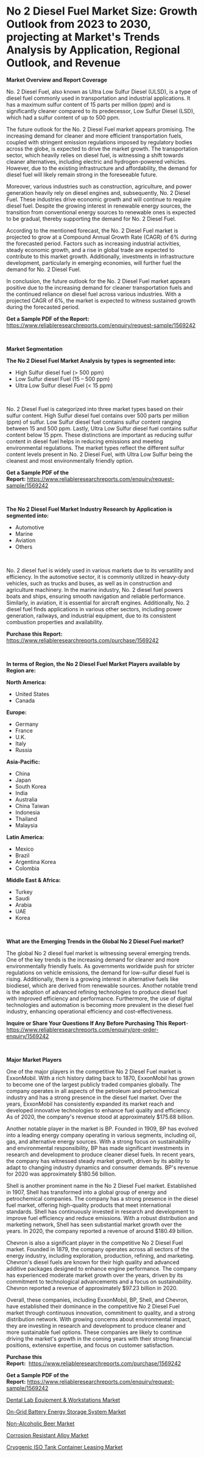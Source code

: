 <p><h1>No 2 Diesel Fuel Market Size: Growth Outlook from 2023 to 2030, projecting at Market's Trends Analysis by Application, Regional Outlook, and Revenue</h1></p><p><strong>Market Overview and Report Coverage</strong></p>
<p><p>No. 2 Diesel Fuel, also known as Ultra Low Sulfur Diesel (ULSD), is a type of diesel fuel commonly used in transportation and industrial applications. It has a maximum sulfur content of 15 parts per million (ppm) and is significantly cleaner compared to its predecessor, Low Sulfur Diesel (LSD), which had a sulfur content of up to 500 ppm.</p><p>The future outlook for the No. 2 Diesel Fuel market appears promising. The increasing demand for cleaner and more efficient transportation fuels, coupled with stringent emission regulations imposed by regulatory bodies across the globe, is expected to drive the market growth. The transportation sector, which heavily relies on diesel fuel, is witnessing a shift towards cleaner alternatives, including electric and hydrogen-powered vehicles. However, due to the existing infrastructure and affordability, the demand for diesel fuel will likely remain strong in the foreseeable future.</p><p>Moreover, various industries such as construction, agriculture, and power generation heavily rely on diesel engines and, subsequently, No. 2 Diesel Fuel. These industries drive economic growth and will continue to require diesel fuel. Despite the growing interest in renewable energy sources, the transition from conventional energy sources to renewable ones is expected to be gradual, thereby supporting the demand for No. 2 Diesel Fuel.</p><p>According to the mentioned forecast, the No. 2 Diesel Fuel market is projected to grow at a Compound Annual Growth Rate (CAGR) of 6% during the forecasted period. Factors such as increasing industrial activities, steady economic growth, and a rise in global trade are expected to contribute to this market growth. Additionally, investments in infrastructure development, particularly in emerging economies, will further fuel the demand for No. 2 Diesel Fuel.</p><p>In conclusion, the future outlook for the No. 2 Diesel Fuel market appears positive due to the increasing demand for cleaner transportation fuels and the continued reliance on diesel fuel across various industries. With a projected CAGR of 6%, the market is expected to witness sustained growth during the forecasted period.</p></p>
<p><strong>Get a Sample PDF of the Report:</strong> <a href="https://www.reliableresearchreports.com/enquiry/request-sample/1569242">https://www.reliableresearchreports.com/enquiry/request-sample/1569242</a></p>
<p>&nbsp;</p>
<p><strong>Market Segmentation</strong></p>
<p><strong>The No 2 Diesel Fuel Market Analysis by types is segmented into:</strong></p>
<p><ul><li>High Sulfur diesel fuel (> 500 ppm)</li><li>Low Sulfur diesel Fuel (15 – 500 ppm)</li><li>Ultra Low Sulfur diesel Fuel (< 15 ppm)</li></ul></p>
<p>&nbsp;</p>
<p><p>No. 2 Diesel Fuel is categorized into three market types based on their sulfur content. High Sulfur diesel fuel contains over 500 parts per million (ppm) of sulfur. Low Sulfur diesel fuel contains sulfur content ranging between 15 and 500 ppm. Lastly, Ultra Low Sulfur diesel fuel contains sulfur content below 15 ppm. These distinctions are important as reducing sulfur content in diesel fuel helps in reducing emissions and meeting environmental regulations. The market types reflect the different sulfur content levels present in No. 2 Diesel Fuel, with Ultra Low Sulfur being the cleanest and most environmentally friendly option.</p></p>
<p><strong>Get a Sample PDF of the Report:</strong>&nbsp;<a href="https://www.reliableresearchreports.com/enquiry/request-sample/1569242">https://www.reliableresearchreports.com/enquiry/request-sample/1569242</a></p>
<p>&nbsp;</p>
<p><strong>The No 2 Diesel Fuel Market Industry Research by Application is segmented into:</strong></p>
<p><ul><li>Automotive</li><li>Marine</li><li>Aviation</li><li>Others</li></ul></p>
<p>&nbsp;</p>
<p><p>No. 2 diesel fuel is widely used in various markets due to its versatility and efficiency. In the automotive sector, it is commonly utilized in heavy-duty vehicles, such as trucks and buses, as well as in construction and agriculture machinery. In the marine industry, No. 2 diesel fuel powers boats and ships, ensuring smooth navigation and reliable performance. Similarly, in aviation, it is essential for aircraft engines. Additionally, No. 2 diesel fuel finds applications in various other sectors, including power generation, railways, and industrial equipment, due to its consistent combustion properties and availability.</p></p>
<p><strong>Purchase this Report:</strong>&nbsp; <a href="https://www.reliableresearchreports.com/purchase/1569242">https://www.reliableresearchreports.com/purchase/1569242</a></p>
<p>&nbsp;</p>
<p><strong>In terms of Region, the No 2 Diesel Fuel Market Players available by Region are:</strong></p>
<p>
    <p> <strong> North America: </strong>
        <ul>
            <li>United States</li>
            <li>Canada</li>
        </ul>
        </p> 
    <p> <strong> Europe: </strong>
        <ul>
            <li>Germany</li>
            <li>France</li>
            <li>U.K.</li>
            <li>Italy</li>
            <li>Russia</li>
        </ul>
        </p> 
    <p> <strong> Asia-Pacific: </strong>
        <ul>
            <li>China</li>
            <li>Japan</li>
            <li>South Korea</li>
            <li>India</li>
            <li>Australia</li>
            <li>China Taiwan</li>
            <li>Indonesia</li>
            <li>Thailand</li>
            <li>Malaysia</li>
        </ul>
        </p> 
    <p> <strong> Latin America: </strong>
        <ul>
            <li>Mexico</li>
            <li>Brazil</li>
            <li>Argentina Korea</li>
            <li>Colombia</li>
        </ul>
        </p> 
    <p> <strong> Middle East & Africa: </strong>
        <ul>
            <li>Turkey</li>
            <li>Saudi</li>
            <li>Arabia</li>
            <li>UAE</li>
            <li>Korea</li>
        </ul>
    </p>
    </p>
<p>&nbsp;</p>
<p><strong>What are the Emerging Trends in the Global No 2 Diesel Fuel market?</strong></p>
<p><p>The global No 2 diesel fuel market is witnessing several emerging trends. One of the key trends is the increasing demand for cleaner and more environmentally friendly fuels. As governments worldwide push for stricter regulations on vehicle emissions, the demand for low-sulfur diesel fuel is rising. Additionally, there is a growing interest in alternative fuels like biodiesel, which are derived from renewable sources. Another notable trend is the adoption of advanced refining technologies to produce diesel fuel with improved efficiency and performance. Furthermore, the use of digital technologies and automation is becoming more prevalent in the diesel fuel industry, enhancing operational efficiency and cost-effectiveness.</p></p>
<p><strong>Inquire or Share Your Questions If Any Before Purchasing This Report</strong>- <a href="https://www.reliableresearchreports.com/enquiry/pre-order-enquiry/1569242">https://www.reliableresearchreports.com/enquiry/pre-order-enquiry/1569242</a></p>
<p>&nbsp;</p>
<p><strong>Major Market Players</strong></p>
<p><p>One of the major players in the competitive No 2 Diesel Fuel market is ExxonMobil. With a rich history dating back to 1870, ExxonMobil has grown to become one of the largest publicly traded companies globally. The company operates in all aspects of the petroleum and petrochemical industry and has a strong presence in the diesel fuel market. Over the years, ExxonMobil has consistently expanded its market reach and developed innovative technologies to enhance fuel quality and efficiency. As of 2020, the company's revenue stood at approximately $175.68 billion.</p><p>Another notable player in the market is BP. Founded in 1909, BP has evolved into a leading energy company operating in various segments, including oil, gas, and alternative energy sources. With a strong focus on sustainability and environmental responsibility, BP has made significant investments in research and development to produce cleaner diesel fuels. In recent years, the company has witnessed steady market growth, driven by its ability to adapt to changing industry dynamics and consumer demands. BP's revenue for 2020 was approximately $180.56 billion.</p><p>Shell is another prominent name in the No 2 Diesel Fuel market. Established in 1907, Shell has transformed into a global group of energy and petrochemical companies. The company has a strong presence in the diesel fuel market, offering high-quality products that meet international standards. Shell has continuously invested in research and development to improve fuel efficiency and reduce emissions. With a robust distribution and marketing network, Shell has seen substantial market growth over the years. In 2020, the company reported a revenue of around $180.49 billion.</p><p>Chevron is also a significant player in the competitive No 2 Diesel Fuel market. Founded in 1879, the company operates across all sectors of the energy industry, including exploration, production, refining, and marketing. Chevron's diesel fuels are known for their high quality and advanced additive packages designed to enhance engine performance. The company has experienced moderate market growth over the years, driven by its commitment to technological advancements and a focus on sustainability. Chevron reported a revenue of approximately $97.23 billion in 2020.</p><p>Overall, these companies, including ExxonMobil, BP, Shell, and Chevron, have established their dominance in the competitive No 2 Diesel Fuel market through continuous innovation, commitment to quality, and a strong distribution network. With growing concerns about environmental impact, they are investing in research and development to produce cleaner and more sustainable fuel options. These companies are likely to continue driving the market's growth in the coming years with their strong financial positions, extensive expertise, and focus on customer satisfaction.</p></p>
<p><strong>Purchase this Report:</strong>&nbsp;&nbsp;<a href="https://www.reliableresearchreports.com/purchase/1569242">https://www.reliableresearchreports.com/purchase/1569242</a></p>
<p></p>
<p><strong>Get a Sample PDF of the Report:</strong>&nbsp;<a href="https://www.reliableresearchreports.com/enquiry/request-sample/1569242">https://www.reliableresearchreports.com/enquiry/request-sample/1569242</a></p>
<p><p><a href="https://www.linkedin.com/pulse/dental-lab-equipment-amp-workstations-market-size-2023-2030/">Dental Lab Equipment & Workstations Market</a></p><p><a href="https://www.linkedin.com/pulse/on-grid-battery-energy-storage-system-market-size-share-global/">On-Grid Battery Energy Storage System Market</a></p><p><a href="https://medium.com/@freedayundt/non-alcoholic-beer-market-analysis-its-cagr-market-segmentation-and-global-industry-overview-5336a25dd744">Non-Alcoholic Beer Market</a></p><p><a href="https://medium.com/@isomgleason/corrosion-resistant-alloy-market-share-evolution-and-market-growth-trends-2023-2030-63ab2a31354a">Corrosion Resistant Alloy Market</a></p><p><a href="https://www.linkedin.com/pulse/cryogenic-iso-tank-container-leasing-market-size-share/">Cryogenic ISO Tank Container Leasing Market</a></p></p>